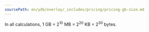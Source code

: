 ```yaml
---
sourcePath: en/ydb/overlay/_includes/pricing/pricing-gb-size.md
---
```

In all calculations, 1 GB = 2<sup>10</sup> MB = 2<sup>20</sup> KB = 2<sup>30</sup> bytes.